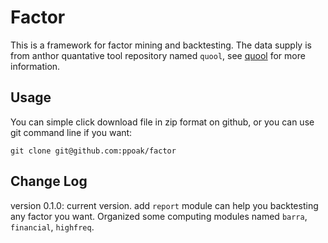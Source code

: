 # Factor

This is a framework for factor mining and backtesting. The data supply is from anthor quantative tool repository named `quool`, see [quool](https://github.com/ppoak/quool) for more information.

## Usage

You can simple click download file in zip format on github, or you can use git command line if you want:

```
git clone git@github.com:ppoak/factor
```

## Change Log

version 0.1.0: current version. add `report` module can help you backtesting any factor you want. Organized some computing modules named `barra`, `financial`, `highfreq`.
